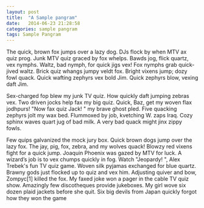 ```yaml
---
layout: post
title:  "A Sample pangram"
date:   2014-06-23 21:28:58
categories: sample pangram
tags: Sample Pangram
---
```


The quick, brown fox jumps over a lazy dog. DJs flock by when MTV ax quiz prog. Junk MTV quiz graced by fox whelps. Bawds jog, flick quartz, vex nymphs. Waltz, bad nymph, for quick jigs vex! Fox nymphs grab quick-jived waltz.
Brick quiz whangs jumpy veldt fox. Bright vixens jump; dozy fowl quack. Quick wafting zephyrs vex bold Jim. Quick zephyrs blow, vexing daft Jim.

Sex-charged fop blew my junk TV quiz. How quickly daft jumping zebras vex. Two driven jocks help fax my big quiz. Quick, Baz, get my woven flax jodhpurs! 
"Now fax quiz Jack! " my brave ghost pled. Five quacking zephyrs jolt my wax bed. Flummoxed by job, kvetching W. zaps Iraq. Cozy sphinx waves quart jug of bad milk.
A very bad quack might jinx zippy fowls.

Few quips galvanized the mock jury box. Quick brown dogs jump over the lazy fox. The jay, pig, fox, zebra, and my wolves quack! 
Blowzy red vixens fight for a quick jump. Joaquin Phoenix was gazed by MTV for luck. A wizard’s job is to vex chumps quickly in fog. 
Watch "Jeopardy! ", Alex Trebek's fun TV quiz game. Woven silk pyjamas exchanged for blue quartz. Brawny gods just flocked up to quiz and vex him.
Adjusting quiver and bow, Zompyc[1] killed the fox. My faxed joke won a pager in the cable TV quiz show.
Amazingly few discotheques provide jukeboxes. My girl wove six dozen plaid jackets before she quit. Six big devils from Japan quickly forgot how they won the game